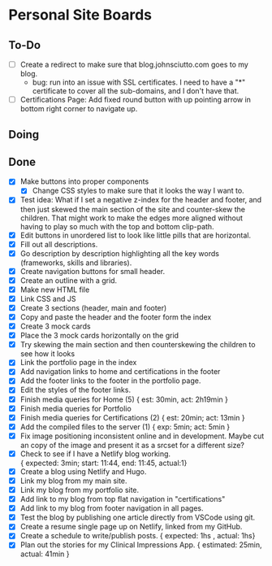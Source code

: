 # Personal Site Boards

## To-Do

- [ ] Create a redirect to make sure that blog.johnsciutto.com goes to my blog.
  - bug: run into an issue with SSL certificates. I need to have a "*"
    certificate to cover all the sub-domains, and I don't have that.
- [ ] Certifications Page: Add fixed round button with up pointing arrow in
      bottom right corner to navigate up.

## Doing

## Done

- [X] Make buttons into proper components
  - [X] Change CSS styles to make sure that it looks the way I want to.
- [X] Test idea: What if I set a negative z-index for the header and footer,
    and then just skewed the main section of the site and counter-skew the
    children. That might work to make the edges more aligned without having to
    play so much with the top and bottom clip-path.
- [X] Edit buttons in unordered list to look like little pills that are horizontal.
- [X] Fill out all descriptions.
- [X] Go description by description highlighting all the key words
      (frameworks, skills and libraries).
- [X] Create navigation buttons for small header.
- [X] Create an outline with a grid.
- [X] Make new HTML file
- [X] Link CSS and JS
- [X] Create 3 sections (header, main and footer)
- [X] Copy and paste the header and the footer form the index
- [X] Create 3 mock cards
- [X] Place the 3 mock cards horizontally on the grid
- [X] Try skewing the main section and then counterskewing the children to
      see how it looks
- [X] Link the portfolio page in the index
- [X] Add navigation links to home and certifications in the footer
- [X] Add the footer links to the footer in the portfolio page.
- [X] Edit the styles of the footer links.
- [X] Finish media queries for Home (5) { est: 30min, act: 2h19min }
- [X] Finish media queries for Portfolio
- [X] Finish media queries for Certifications (2) { est: 20min; act: 13min }
- [X] Add the compiled files to the server (1) { exp: 5min; act: 5min }
- [X] Fix image positioning inconsistent online and in development. Maybe cut
      an copy of the image and present it as a srcset for a different size?
- [X] Check to see if I have a Netlify blog working.  
      { expected: 3min; start: 11:44, end: 11:45, actual:1}
- [X] Create a blog using Netlify and Hugo.
- [X] Link my blog from my main site.
- [X] Link my blog from my portfolio site.
- [X] Add link to my blog from top flat navigation in "certifications"
- [X] Add link to my blog from footer navigation in all pages.
- [X] Test the blog by publishing one article directly from VSCode using git.
- [X] Create a resume single page up on Netlify, linked from my GitHub.
- [X] Create a schedule to write/publish posts. { expected: 1hs , actual: 1hs}
- [X] Plan out the stories for my Clinical Impressions App. { estimated:
      25min, actual: 41min }
